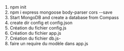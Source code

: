 1. npm init
2. npm i express mongoose body-parser cors --save
3. Start MongoDB and create a database from Compass
4. create dir config et config.json
5. Création du fichier config.js
6. Création du fichier app.js
7. Création du fichier db.js-
8. faire un require du modèle dans app.js
